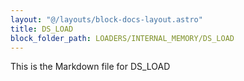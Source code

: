 ```yaml
---
layout: "@/layouts/block-docs-layout.astro"
title: DS_LOAD
block_folder_path: LOADERS/INTERNAL_MEMORY/DS_LOAD
---
```


This is the Markdown file for DS_LOAD

